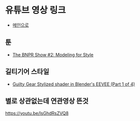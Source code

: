 

# 유튜브 영상 링크

* [메인으로](readme.md)

## 툰
* [The BNPR Show #2: Modeling for Style](https://youtu.be/7NaRi37b9sQ)

## 길티기어  스타일
* [Guilty Gear Stylized shader in Blender's EEVEE (Part 1 of 4)](https://youtu.be/UHGoy6A_DmY)



## 별로 상관없는데 연관영상 뜬것
https://youtu.be/lsGhdRsZVQ8
